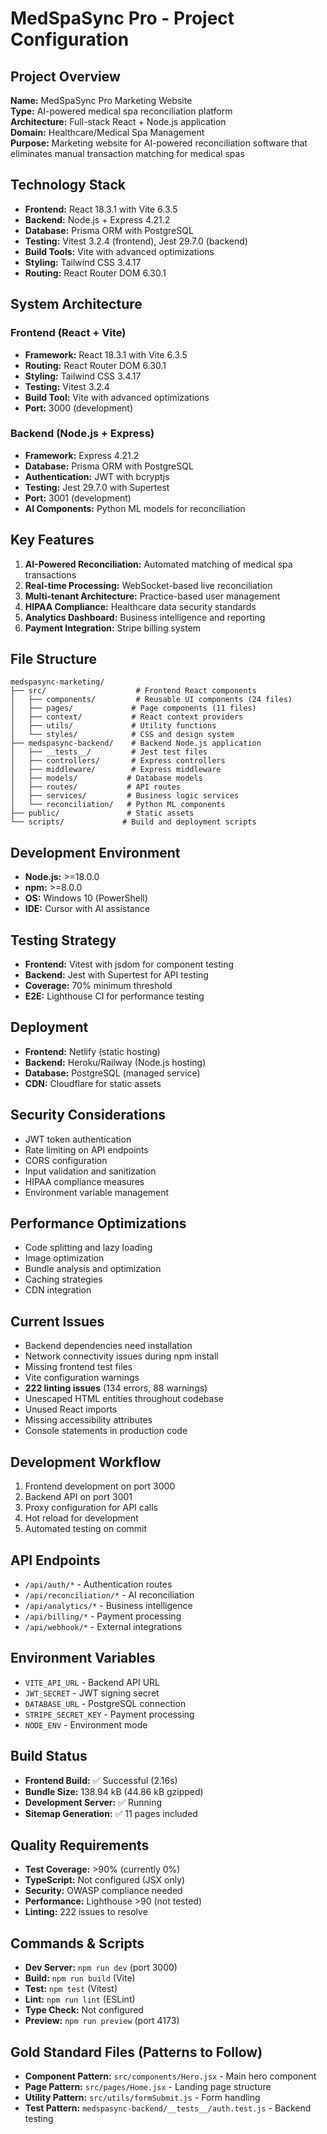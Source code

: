 # MedSpaSync Pro - Project Configuration

## Project Overview
**Name:** MedSpaSync Pro Marketing Website  
**Type:** AI-powered medical spa reconciliation platform  
**Architecture:** Full-stack React + Node.js application  
**Domain:** Healthcare/Medical Spa Management  
**Purpose:** Marketing website for AI-powered reconciliation software that eliminates manual transaction matching for medical spas

## Technology Stack
- **Frontend:** React 18.3.1 with Vite 6.3.5
- **Backend:** Node.js + Express 4.21.2
- **Database:** Prisma ORM with PostgreSQL
- **Testing:** Vitest 3.2.4 (frontend), Jest 29.7.0 (backend)
- **Build Tools:** Vite with advanced optimizations
- **Styling:** Tailwind CSS 3.4.17
- **Routing:** React Router DOM 6.30.1

## System Architecture

### Frontend (React + Vite)
- **Framework:** React 18.3.1 with Vite 6.3.5
- **Routing:** React Router DOM 6.30.1
- **Styling:** Tailwind CSS 3.4.17
- **Testing:** Vitest 3.2.4
- **Build Tool:** Vite with advanced optimizations
- **Port:** 3000 (development)

### Backend (Node.js + Express)
- **Framework:** Express 4.21.2
- **Database:** Prisma ORM with PostgreSQL
- **Authentication:** JWT with bcryptjs
- **Testing:** Jest 29.7.0 with Supertest
- **Port:** 3001 (development)
- **AI Components:** Python ML models for reconciliation

## Key Features
1. **AI-Powered Reconciliation:** Automated matching of medical spa transactions
2. **Real-time Processing:** WebSocket-based live reconciliation
3. **Multi-tenant Architecture:** Practice-based user management
4. **HIPAA Compliance:** Healthcare data security standards
5. **Analytics Dashboard:** Business intelligence and reporting
6. **Payment Integration:** Stripe billing system

## File Structure
```
medspasync-marketing/
├── src/                    # Frontend React components
│   ├── components/         # Reusable UI components (24 files)
│   ├── pages/             # Page components (11 files)
│   ├── context/           # React context providers
│   ├── utils/             # Utility functions
│   └── styles/            # CSS and design system
├── medspasync-backend/    # Backend Node.js application
│   ├── __tests__/         # Jest test files
│   ├── controllers/       # Express controllers
│   ├── middleware/        # Express middleware
│   ├── models/           # Database models
│   ├── routes/           # API routes
│   ├── services/         # Business logic services
│   └── reconciliation/   # Python ML components
├── public/               # Static assets
└── scripts/             # Build and deployment scripts
```

## Development Environment
- **Node.js:** >=18.0.0
- **npm:** >=8.0.0
- **OS:** Windows 10 (PowerShell)
- **IDE:** Cursor with AI assistance

## Testing Strategy
- **Frontend:** Vitest with jsdom for component testing
- **Backend:** Jest with Supertest for API testing
- **Coverage:** 70% minimum threshold
- **E2E:** Lighthouse CI for performance testing

## Deployment
- **Frontend:** Netlify (static hosting)
- **Backend:** Heroku/Railway (Node.js hosting)
- **Database:** PostgreSQL (managed service)
- **CDN:** Cloudflare for static assets

## Security Considerations
- JWT token authentication
- Rate limiting on API endpoints
- CORS configuration
- Input validation and sanitization
- HIPAA compliance measures
- Environment variable management

## Performance Optimizations
- Code splitting and lazy loading
- Image optimization
- Bundle analysis and optimization
- Caching strategies
- CDN integration

## Current Issues
- Backend dependencies need installation
- Network connectivity issues during npm install
- Missing frontend test files
- Vite configuration warnings
- **222 linting issues** (134 errors, 88 warnings)
- Unescaped HTML entities throughout codebase
- Unused React imports
- Missing accessibility attributes
- Console statements in production code

## Development Workflow
1. Frontend development on port 3000
2. Backend API on port 3001
3. Proxy configuration for API calls
4. Hot reload for development
5. Automated testing on commit

## API Endpoints
- `/api/auth/*` - Authentication routes
- `/api/reconciliation/*` - AI reconciliation
- `/api/analytics/*` - Business intelligence
- `/api/billing/*` - Payment processing
- `/api/webhook/*` - External integrations

## Environment Variables
- `VITE_API_URL` - Backend API URL
- `JWT_SECRET` - JWT signing secret
- `DATABASE_URL` - PostgreSQL connection
- `STRIPE_SECRET_KEY` - Payment processing
- `NODE_ENV` - Environment mode

## Build Status
- **Frontend Build:** ✅ Successful (2.16s)
- **Bundle Size:** 138.94 kB (44.86 kB gzipped)
- **Development Server:** ✅ Running
- **Sitemap Generation:** ✅ 11 pages included

## Quality Requirements
- **Test Coverage:** >90% (currently 0%)
- **TypeScript:** Not configured (JSX only)
- **Security:** OWASP compliance needed
- **Performance:** Lighthouse >90 (not tested)
- **Linting:** 222 issues to resolve

## Commands & Scripts
- **Dev Server:** `npm run dev` (port 3000)
- **Build:** `npm run build` (Vite)
- **Test:** `npm test` (Vitest)
- **Lint:** `npm run lint` (ESLint)
- **Type Check:** Not configured
- **Preview:** `npm run preview` (port 4173)

## Gold Standard Files (Patterns to Follow)
- **Component Pattern:** `src/components/Hero.jsx` - Main hero component
- **Page Pattern:** `src/pages/Home.jsx` - Landing page structure
- **Utility Pattern:** `src/utils/formSubmit.js` - Form handling
- **Test Pattern:** `medspasync-backend/__tests__/auth.test.js` - Backend testing 